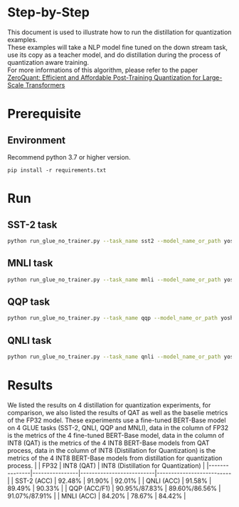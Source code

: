 Step-by-Step
============

This document is used to illustrate how to run the distillation for quantization examples.
<br>
These examples will take a NLP model fine tuned on the down stream task, use its copy as a teacher model, and do distillation during the process of quantization aware training.
<br>
For more informations of this algorithm, please refer to the paper [ZeroQuant: Efficient and Affordable Post-Training Quantization for Large-Scale Transformers](https://arxiv.org/abs/2206.01861)

# Prerequisite

## Environment

Recommend python 3.7 or higher version.

```shell
pip install -r requirements.txt
```

# Run

## SST-2 task

```bash
python run_glue_no_trainer.py --task_name sst2 --model_name_or_path yoshitomo-matsubara/bert-base-uncased-sst2 --teacher_model_name_or_path yoshitomo-matsubara/bert-base-uncased-sst2 --batch_size 32 --do_eval --do_quantization --do_distillation --pad_to_max_length --num_train_epochs 9 --output_dir /path/to/output_dir
```

## MNLI task

```bash
python run_glue_no_trainer.py --task_name mnli --model_name_or_path yoshitomo-matsubara/bert-base-uncased-mnli --teacher_model_name_or_path yoshitomo-matsubara/bert-base-uncased-mnli --batch_size 32 --do_eval --do_quantization --do_distillation --pad_to_max_length --num_train_epochs 9 --output_dir /path/to/output_dir
```

## QQP task

```bash
python run_glue_no_trainer.py --task_name qqp --model_name_or_path yoshitomo-matsubara/bert-base-uncased-qqp --teacher_model_name_or_path yoshitomo-matsubara/bert-base-uncased-qqp --batch_size 32 --do_eval --do_quantization --do_distillation --pad_to_max_length --num_train_epochs 9 --output_dir /path/to/output_dir
```

## QNLI task

```bash
python run_glue_no_trainer.py --task_name qnli --model_name_or_path yoshitomo-matsubara/bert-base-uncased-qnli --teacher_model_name_or_path yoshitomo-matsubara/bert-base-uncased-qnli --batch_size 32 --do_eval --do_quantization --do_distillation --pad_to_max_length --num_train_epochs 9 --output_dir /path/to/output_dir
```

# Results
We listed the results on 4 distillation for quantization experiments, for comparison, we also listed the results of QAT as well as the baselie metrics of the FP32 model. These experiments use a fine-tuned BERT-Base model on 4 GLUE tasks (SST-2, QNLI, QQP and MNLI), data in the column of FP32 is the metrics of the 4 fine-tuned BERT-Base model, data in the column of INT8 (QAT) is the metrics of the 4 INT8 BERT-Base models from QAT process, data in the column of INT8 (Distillation for Quantization) is the metrics of the 4 INT8 BERT-Base models from distillation for quantization process.
  |               |    FP32        |           INT8 (QAT)     |  INT8 (Distillation for Quantization) |
  |---------------|----------------|--------------------------|--------------------------|
  |  SST-2 (ACC)  |     92.48%     |         91.90%           |          92.01%          |
  |  QNLI (ACC)   |     91.58%     |         89.49%           |          90.33%          |
  |  QQP (ACC/F1) | 90.95%/87.83%  |       89.60%/86.56%      |        91.07%/87.91%     |
  |  MNLI (ACC)   |     84.20%     |         78.67%           |          84.42%          |
